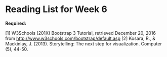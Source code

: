# Reading List for Week 6

**Required:**

[1] W3Schools (201X) Bootstrap 3 Tutorial, retrieved December 20, 2016 from http://www.w3schools.com/bootstrap/default.asp
[2] Kosara, R., & Mackinlay, J. (2013). Storytelling: The next step for visualization. Computer (5), 44-50.
